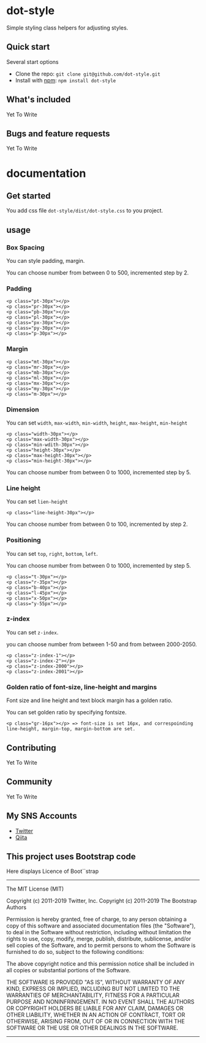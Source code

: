 # dot-style
Simple styling class helpers for adjusting styles.

## Quick start
Several start options

- Clone the repo: `git clone git@github.com/dot-style.git`
- Install with [npm](https://www.npmjs.com/): `npm install dot-style`

## What's included
Yet To Write
## Bugs and feature requests
Yet To Write

# documentation

## Get started
You add css file `dot-style/dist/dot-style.css` to you project.

## usage

### Box Spacing
You can style padding, margin.

You can choose number from between 0 to 500, incremented step by 2.

### Padding
```
<p class="pt-30px"></p>
<p class="pr-30px"></p>
<p class="pb-30px"></p>
<p class="pl-30px"></p>
<p class="px-30px"></p>
<p class="py-30px"></p>
<p class="p-30px"></p>
```

### Margin
```
<p class="mt-30px"></p>
<p class="mr-30px"></p>
<p class="mb-30px"></p>
<p class="ml-30px"></p>
<p class="mx-30px"></p>
<p class="my-30px"></p>
<p class="m-30px"></p>
```


### Dimension
You can set `width`, `max-width`, `min-width`, `height`, `max-height`, `min-height`

```
<p class="width-30px"></p>
<p class="max-width-30px"></p>
<p class="min-wdith-30px"></p>
<p class="height-30px"></p>
<p class="max-height-30px"></p>
<p class="min-height-30px"></p>
```

You can choose number from between 0 to 1000, incremented step by 5.


### Line height
You can set `lien-height`

```
<p class="line-height-30px"></p>
```

You can choose number from between 0 to 100, incremented by step 2.

### Positioning
You can set `top`, `right`, `bottom`, `left`. 


You can choose number from between 0 to 1000, incremented by step 5.

```
<p class="t-30px"></p>
<p class="r-35px"></p>
<p class="b-40px"></p>
<p class="l-45px"></p>
<p class="x-50px"></p>
<p class="y-55px"></p>
```

### z-index
You can set `z-index`.


you can choose number from between 1-50 and from between 2000-2050.

```
<p class="z-index-1"></p>
<p class="z-index-2"></p>
<p class="z-index-2000"></p>
<p class="z-index-2001"></p>
```


### Golden ratio of font-size, line-height and margins
Font size and line height and text block margin has a golden ratio.


You can set golden ratio by specifying fontsize.

```
<p class="gr-16px"></p> => font-size is set 16px, and correspoinding line-height, margin-top, margin-bottom are set. 
```



## Contributing
Yet To Write
## Community
Yet To Write
## My SNS Accounts
- [Twitter](https://twitter.com/cojicoj67044353)
- [Qiita](https://qiita.com/QKiita)












## This project uses Bootstrap code
Here displays Licence of Boot``strap

---

The MIT License (MIT)

Copyright (c) 2011-2019 Twitter, Inc.
Copyright (c) 2011-2019 The Bootstrap Authors

Permission is hereby granted, free of charge, to any person obtaining a copy
of this software and associated documentation files (the "Software"), to deal
in the Software without restriction, including without limitation the rights
to use, copy, modify, merge, publish, distribute, sublicense, and/or sell
copies of the Software, and to permit persons to whom the Software is
furnished to do so, subject to the following conditions:

The above copyright notice and this permission notice shall be included in
all copies or substantial portions of the Software.

THE SOFTWARE IS PROVIDED "AS IS", WITHOUT WARRANTY OF ANY KIND, EXPRESS OR
IMPLIED, INCLUDING BUT NOT LIMITED TO THE WARRANTIES OF MERCHANTABILITY,
FITNESS FOR A PARTICULAR PURPOSE AND NONINFRINGEMENT. IN NO EVENT SHALL THE
AUTHORS OR COPYRIGHT HOLDERS BE LIABLE FOR ANY CLAIM, DAMAGES OR OTHER
LIABILITY, WHETHER IN AN ACTION OF CONTRACT, TORT OR OTHERWISE, ARISING FROM,
OUT OF OR IN CONNECTION WITH THE SOFTWARE OR THE USE OR OTHER DEALINGS IN
THE SOFTWARE.

---